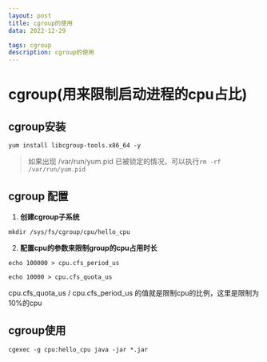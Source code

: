 ```yaml
---
layout: post
title: cgroup的使用
data: 2022-12-29

tags: cgroup
description: cgroup的使用
---
```


# cgroup(用来限制启动进程的cpu占比)

## **cgroup安装**

```shell
yum install libcgroup-tools.x86_64 -y
```

> 如果出现 /var/run/yum.pid 已被锁定的情况，可以执行` rm -rf /var/run/yum.pid `

## **cgroup 配置**

1.  **创建cgroup子系统**  

   ```shell
   mkdir /sys/fs/cgroup/cpu/hello_cpu
   ```

2.  **配置cpu的参数来限制group的cpu占用时长**

   ```shell
   echo 100000 > cpu.cfs_period_us
   ```

   ```shell
   echo 10000 > cpu.cfs_quota_us
   ```

   cpu.cfs_quota_us / cpu.cfs_period_us 的值就是限制cpu的比例，这里是限制为10%的cpu

## **cgroup使用**

```shell
cgexec -g cpu:hello_cpu java -jar *.jar
```





